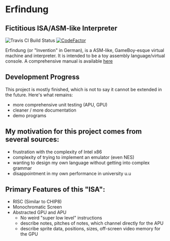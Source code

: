 Erfindung
=========

Fictitious ISA/ASM-like Interpreter
-----------------------------------

![Travis CI Build Status](https://travis-ci.org/aj-kip/erfindung.svg?branch=master)
[![CodeFactor](https://www.codefactor.io/repository/github/aj-kip/erfindung/badge/master)](https://www.codefactor.io/repository/github/aj-kip/erfindung/overview/master)

Erfindung (or &quot;Invention&quot; in German), is a ASM-like, GameBoy-esque
virtual machine and interpreter.
It is intended to be a toy assembly language/virtual console.
A comprehensive manual is available [here](manual/index.md)

Development Progress
--------------------
This project is mostly finished, which is not to say it cannot be extended in the future.
Here's what remains:
+ more comprehensive unit testing (APU, GPU)
+ cleaner / more documentation
+ demo programs

My motivation for this project comes from several sources:
--------------------------------------------------------------------
+ frustration with the complexity of Intel x86
+ complexity of trying to implement an emulator (even NES)
+ wanting to design my own language without getting into complex grammar
+ disappointment in my own performance in university u.u

Primary Features of this &quot;ISA&quot;:
---------------------------------------------------------------------
+ RISC (Similar to CHIP8)
+ Monochromatic Screen
+ Abstracted GPU and APU
  + No weird &quot;super low level&quot; instructions
  + describe notes, pitches of notes, which channel directly for the APU
  + describe sprite data, positions, sizes, off-screen video memory for the GPU
